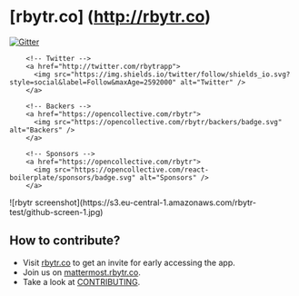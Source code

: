 # [rbytr.co] (http://rbytr.co)
<div>
		<!-- Gitter -->
		<a href="https://gitter.im/rbytr/rbytr">
		  <img src="https://badges.gitter.im/rbytr/rbytr.svg" alt="Gitter" />
		</a>

		<!-- Twitter -->
		<a href="http://twitter.com/rbytrapp">
		  <img src="https://img.shields.io/twitter/follow/shields_io.svg?style=social&label=Follow&maxAge=2592000" alt="Twitter" />
		</a>
		
		<!-- Backers -->
		<a href="https://opencollective.com/rbytr">
		  <img src="https://opencollective.com/rbytr/backers/badge.svg" alt="Backers" />
		</a>
		
		<!-- Sponsors -->
		<a href="https://opencollective.com/rbytr">
		  <img src="https://opencollective.com/react-boilerplate/sponsors/badge.svg" alt="Sponsors" />
		</a>
</div>
![rbytr screenshot](https://s3.eu-central-1.amazonaws.com/rbytr-test/github-screen-1.jpg)

## How to contribute?
- Visit [rbytr.co](http://rbytr.co) to get an invite for early accessing the app.
- Join us on [mattermost.rbytr.co](http://mattermost.rbytr.co).
- Take a look at [CONTRIBUTING](https://github.com/rbytr/rbytr/blob/master/CONTRIBUTING.md).
